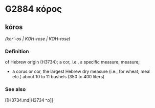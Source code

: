 # G2884 κόρος

## kóros

_(kor'-os | KOH-rose | KOH-rose)_

### Definition

of Hebrew origin (H3734); a cor, i.e., a specific measure; measure; 

- a corus or cor, the largest Hebrew dry measure (i.e., for wheat, meal etc.) about 10 to 11 bushels (350 to 400 liters)

### See also

[[H3734.md|H3734 כר]]

